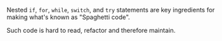 Nested `if`, `for`, `while`, `switch`, and `try` statements are key ingredients for making what's known as "Spaghetti code".

Such code is hard to read, refactor and therefore maintain.